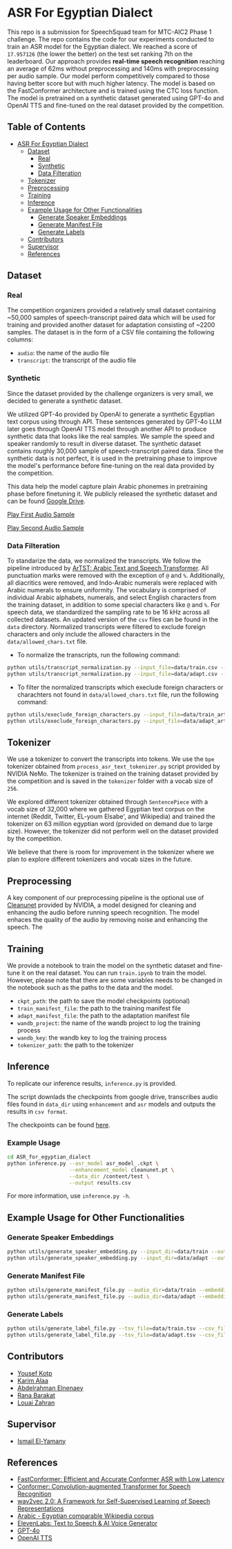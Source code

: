 # ASR For Egyptian Dialect

This repo is a submission for SpeechSquad team for MTC-AIC2 Phase 1 challenge. The repo contains the code for our experiments conducted to train an ASR model for the Egyptian dialect. We reached a score of `17.957126` (the lower the better) on the test set ranking 7th on the leaderboard. Our approach provides **real-time speech recognition** reaching an average of 62ms without preprocessing and 140ms with preprocessing per audio sample. Our model perform competitively compared to those having better score but with much higher latency. The model is based on the FastConformer architecture and is trained using the CTC loss function. The model is pretrained on a synthetic dataset generated using GPT-4o and OpenAI TTS and fine-tuned on the real dataset provided by the competition.

## Table of Contents
- [ASR For Egyptian Dialect](#asr-for-egyptian-dialect)
  * [Dataset](#dataset)
    + [Real](#real)
    + [Synthetic](#synthetic)
    + [Data Filteration](#data-filteration)
  * [Tokenizer](#tokenizer)
  * [Preprocessing](#preprocessing)
  * [Training](#training)
  * [Inference](#inference)
  * [Example Usage for Other Functionalities](#example-usage-for-other-functionalities)
    + [Generate Speaker Embeddings](#generate-speaker-embeddings)
    + [Generate Manifest File](#generate-manifest-file)
    + [Generate Labels](#generate-labels)
  * [Contributors](#contributors)
  * [Supervisor](#supervisor)
  * [References](#references)


## Dataset

### Real
The competition organizers provided a relatively small dataset containing ~50,000 samples of speech-transcript paired data which will be used for training and provided another dataset for adaptation consisting of ~2200 samples. The dataset is in the form of a CSV file containing the following columns:
- `audio`: the name of the audio file
- `transcript`: the transcript of the audio file

### Synthetic

Since the dataset provided by the challenge organizers is very small, we decided to generate a synthetic dataset.

We utilized GPT-4o provided by OpenAI to generate a synthetic Egyptian text corpus using through API. These sentences generated by GPT-4o LLM later goes through OpenAI TTS model through another API to produce synthetic data that looks like the real samples. We sample the speed and speaker randomly to result in diverse dataset. The synthetic dataset contains roughly 30,000 sample of speech-transcript paired data. Since the synthetic data is not perfect, it is used in the pretraining phase to improve the model's performance before fine-tuning on the real data provided by the competition.

This data help the model capture plain Arabic phonemes in pretraining phase before finetuning it. We publicly released the synthetic dataset and can be found [Google Drive](https://drive.google.com/drive/folders/1jRb0X9_O6p6UOpIyZ2NoxF1_mjYbty4M?usp=sharing).

[Play First Audio Sample](assets/00d5ab4304518f11.wav)

[Play Second Audio Sample](assets/00b906eba080054a.wav)


### Data Filteration
To standarize the data, we normalized the transcripts. We follow the pipeline introduced by [ArTST: Arabic Text and Speech Transformer](https://arxiv.org/abs/2310.16621). All punctuation marks were removed with the exception of `@` and `%`. Additionally, all diacritics were removed, and Indo-Arabic numerals were replaced with Arabic numerals to ensure uniformity. The vocabulary is comprised of individual Arabic alphabets, numerals, and select English characters from the training dataset, in addition to some special characters like `@` and `%`. For speech data, we standardized the sampling rate to be 16 kHz across all collected datasets. An updated version of the `csv` files can be found in the `data` directory. Normalized transcripts were filtered to exclude foreign characters and only include the allowed characters in the `data/allowed_chars.txt` file.

- To normalize the transcripts, run the following command:

```bash
python utils/transcript_normalization.py --input_file=data/train.csv --output_file=data/train_artst_normalized.csv
python utils/transcript_normalization.py --input_file=data/adapt.csv --output_file=data/adapt_artst_normalized.csv
```

- To filter the normalized transcripts which execlude foreign characters or charachters not found in `data/allowed_chars.txt` file, run the following command:

```bash
python utils/execlude_foreign_characters.py --input_file=data/train_artst_normalized.csv --output_file=data/train_artst_normalized_filtered.csv --char_file=allowed_chars.txt  
python utils/execlude_foreign_characters.py --input_file=data/adapt_artst_normalized.csv --output_file=data/adapt_artst_normalized_filtered.csv --char_file=allowed_chars.txt  
```

## Tokenizer
We use a tokenizer to convert the transcripts into tokens. We use the `bpe` tokenizer obtained from `process_asr_text_tokenizer.py` script provided by NVIDIA NeMo. The tokenizer is trained on the training dataset provided by the competition and is saved in the `tokenizer` folder with a vocab size of `256`. 

We explored different tokenizer obtained through `SentencePiece` with a vocab size of 32,000 where we gathered Egyptian text corpus on the internet (Reddit, Twitter, EL-youm Elsabe', and Wikipedia) and trained the tokenizer on 63 million egyptian word (provided on demand due to large size). However, the tokenizer did not perform well on the dataset provided by the competition.

We believe that there is room for improvement in the tokenizer where we plan to explore different tokenizers and vocab sizes in the future.

## Preprocessing

A key component of our preprocessing pipeline is the optional use of [Cleanunet](https://github.com/NVIDIA/CleanUNet) provided by NVIDIA, a model designed for cleaning and enhancing the audio before running speech recognition. The model enhaces the quality of the audio by removing noise and enhancing the speech. The 

## Training
We provide a notebook to train the model on the synthetic dataset and fine-tune it on the real dataset. You can run `train.ipynb` to train the model. However, please note that there are some variables needs to be changed in the notebook such as the paths to the data and the model.

- `ckpt_path`: the path to save the model checkpoints (optional)
- `train_manifest_file`: the path to the training manifest file
- `adapt_manifest_file`: the path to the adaptation manifest file
- `wandb_project`: the name of the wandb project to log the training process
- `wandb_key`: the wandb key to log the training process
- `tokenizer_path`: the path to the tokenizer

## Inference
To replicate our inference results, `inference.py` is provided.

The script downlads the checkpoints from google drive, transcribes audio files found in `data_dir` using `enhancement` and `asr` models and outputs the results in `csv format`.

The checkpoints can be found [here](https://drive.google.com/drive/u/6/folders/11-oGdeyNT6pFJaf-_BqVE4PIUoqB2acU).
### Example Usage
```bash
cd ASR_for_egyptian_dialect
python inference.py --asr_model asr_model_.ckpt \
                    --enhancement_model cleanunet.pt \
                    --data_dir /content/test \
                    --output results.csv
```
For more information, use `inference.py -h`.

## Example Usage for Other Functionalities

### Generate Speaker Embeddings
```bash
python utils/generate_speaker_embedding.py --input_dir=data/train --output_dir=data/speaker_embedding/train
python utils/generate_speaker_embedding.py --input_dir=data/adapt --output_dir=data/speaker_embedding/adapt
```

### Generate Manifest File
```bash
python utils/generate_manifest_file.py --audio_dir=data/train --embedding_dir=data/speaker_embedding/train --output_file=data/train.tsv --audio_csv=data/train_artst_normalized_filtered.csv
python utils/generate_manifest_file.py --audio_dir=data/adapt --embedding_dir=data/speaker_embedding/adapt --output_file=data/adapt.tsv --audio_csv=data/adapt_artst_normalized_filtered.csv
```

### Generate Labels
```bash
python utils/generate_label_file.py --tsv_file=data/train.tsv --csv_file=data/train_artst_normalized_filtered.csv --output_file=data/train_labels.txt
python utils/generate_label_file.py --tsv_file=data/adapt.tsv --csv_file=data/adapt_artst_normalized_filtered.csv --output_file=data/labels/adapt.txt
```

## Contributors
- [Yousef Kotp](https://github.com/yousefkotp)
- [Karim Alaa](https://github.com/Karim19Alaa)
- [Abdelrahman Elnenaey](https://github.com/AbdelrhmanElnenaey)
- [Rana Barakat](https://github.com/ranabarakat)
- [Louai Zahran](https://github.com/LouaiZahran)

## Supervisor
- [Ismail El-Yamany](https://github.com/IsmailElYamany)

## References
- [FastConformer: Efficient and Accurate Conformer ASR with Low Latency](https://arxiv.org/abs/2305.05084)
- [Conformer: Convolution-augmented Transformer for Speech Recognition](https://arxiv.org/abs/2005.08100)
- [wav2vec 2.0: A Framework for Self-Supervised Learning of Speech Representations](https://arxiv.org/abs/2006.11477)
- [Arabic - Egyptian comparable Wikipedia corpus](https://www.kaggle.com/datasets/mksaad/arb-egy-cmp-corpus)
- [ElevenLabs: Text to Speech & AI Voice Generator](https://elevenlabs.io/)
- [GPT-4o](https://openai.com/index/hello-gpt-4o/)
- [OpenAI TTS](https://platform.openai.com/docs/guides/text-to-speech)
